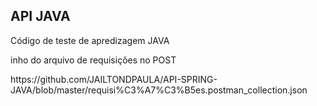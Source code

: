 <h2>API JAVA</h2>
<p>Código de teste de apredizagem JAVA</p>

<p>inho do arquivo de requisições no POST</p>
<p>https://github.com/JAILTONDPAULA/API-SPRING-JAVA/blob/master/requisi%C3%A7%C3%B5es.postman_collection.json</p>
